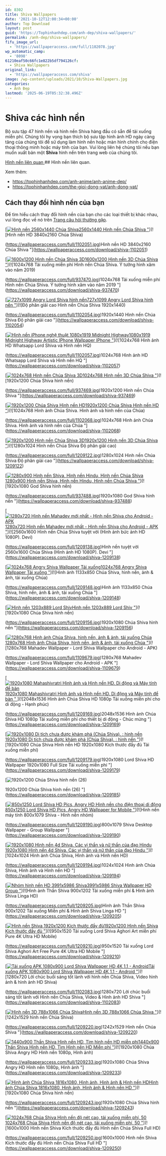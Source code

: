 ```yaml
---
id: 8302
title: Shiva Wallpapers
date: '2021-10-12T12:00:34+00:00'
author: Top Download
layout: post
guid: 'https://Tophinhanhdep.com/anh-dep/shiva-wallpapers/'
permalink: /anh-dep/shiva-wallpapers/
fifu_image_url:
  - 'https://wallpaperaccess.com/full/1102078.jpg'
wp_automatic_camp:
  - '8098'
61210eaf50c66fc1e822b5df794126cf:
  - Shiva Wallpapers
original_link:
  - 'https://wallpaperaccess.com/shiva'
image: /wp-content/uploads/2021/10/Shiva-Wallpapers.jpg
categories:
  - Ảnh Đẹp
lastmod: '2025-06-19T05:32:38.496Z'
---
```

# Shiva các hình nền

Bộ sưu tập 47 hình nền và hình nền Shiva hàng đầu có sẵn để tải xuống miễn phí. Chúng tôi hy vọng bạn thích bộ sưu tập hình ảnh HD ngày càng tăng của chúng tôi để sử dụng làm hình nền hoặc màn hình chính cho điện thoại thông minh hoặc máy tính của bạn. Vui lòng liên hệ chúng tôi nếu bạn muốn xuất bản một **Shiva** hình nền trên trang web của chúng tôi.

[Hình nền liên quan ](#related) ## Hình nền liên quan.

   
 Xem thêm:

   
- <https://tophinhanhdep.com/anh-anime/anh-anime-dep/>
- <https://tophinhanhdep.com/the-gioi-dong-vat/anh-dong-vat/>

## Cách thay đổi hình nền của bạn

Để tìm hiểu cách thay đổi hình nền của bạn cho các loại thiết bị khác nhau, vui lòng đọc về nó trên [Trang câu hỏi thường gặp](https://tophinhanhdep.com/faq/).

  
[[![Hình nền 2560x1440 Chúa Shiva](https://wallpaperaccess.com/full/1102078.jpg)2560x1440 Hình nền Chúa Shiva "](https://wallpaperaccess.com/download/shiva-1102078)](![Hình nền HD 3840x2160 Chúa Shiva)

(https://wallpaperaccess.com/full/1102051.jpg)Hình nền HD 3840x2160 Chúa Shiva "](https://wallpaperaccess.com/download/shiva-1102051)

[[![1600x1200 Hình nền Chúa Shiva 3D](https://wallpaperaccess.com/full/1102046.jpg)1600x1200 Hình nền 3D Chúa Shiva "](https://wallpaperaccess.com/download/shiva-1102046)](![1024x768 Tải xuống miễn phí Hình nền Chúa Shiva.  Ý tưởng hình xăm vào năm 2019)

(https://wallpaperaccess.com/full/937470.jpg)1024x768 Tải xuống miễn phí Hình nền Chúa Shiva. Ý tưởng hình xăm vào năm 2019 "](https://wallpaperaccess.com/download/shiva-937470)

[[![727x1099 Angry Lord Shiva hình nền](https://wallpaperaccess.com/full/1209111.jpg)727x1099 Angry Lord Shiva hình nền "](https://wallpaperaccess.com/download/shiva-1209111)](![Độ phân giải cao Hình nền Chúa Shiva 1920x1440)

(https://wallpaperaccess.com/full/1102054.jpg)1920x1440 Hình nền Chúa Shiva Độ phân giải cao "](https://wallpaperaccess.com/download/shiva-1102054)

[[![Hình nền iPhone nghệ thuật 1080x1919 Midnight Highway](https://wallpaperaccess.com/full/1209113.jpg)1080x1919 Midnight Highway Artistic IPhone Wallpaper IPhone "](https://wallpaperaccess.com/download/shiva-1209113)](![1024x768 Hình ảnh HD Whatsapp Lord Shiva và Hình nền HQ)

(https://wallpaperaccess.com/full/1102057.jpg)1024x768 Hình ảnh HD Whatsapp Lord Shiva và Hình nền HQ "](https://wallpaperaccess.com/download/shiva-1102057)

[[![1024x768 Hình nền Chúa Shiva 3D](https://wallpaperaccess.com/full/1102060.jpg)1024x768 Hình nền 3D Chúa Shiva "](https://wallpaperaccess.com/download/shiva-1102060)](![1920x1200 Chúa Shiva hình nền)

(https://wallpaperaccess.com/full/937469.jpg)1920x1200 Hình nền Chúa Shiva "](https://wallpaperaccess.com/download/shiva-937469)

[[![1920x1200 Chúa Shiva Hình nền HD](https://wallpaperaccess.com/full/1102061.jpg)1920x1200 Chúa Shiva Hình nền HD "](https://wallpaperaccess.com/download/shiva-1102061)](![1024x768 Hình ảnh Chúa Shiva.  Hình ảnh và hình nền của Chúa)

(https://wallpaperaccess.com/full/1102068.jpg)1024x768 Hình ảnh Chúa Shiva. Hình ảnh và hình nền của Chúa "](https://wallpaperaccess.com/download/shiva-1102068)

[[![1920x1200 Hình nền Chúa Shiva 3D](https://wallpaperaccess.com/full/1102075.jpg)1920x1200 Hình nền 3D Chúa Shiva "](https://wallpaperaccess.com/download/shiva-1102075)](![1280x1024 Hình nền Chúa Shiva Độ phân giải cao)

(https://wallpaperaccess.com/full/1209122.jpg)1280x1024 Hình nền Chúa Shiva Độ phân giải cao "](https://wallpaperaccess.com/download/shiva-1209122)

[[![1280x900 Hình nền Shiva, Hình nền Hindu, Hình nền Chúa Shiva](https://wallpaperaccess.com/full/1209125.jpg)1280x900 Hình nền Shiva, Hình nền Hindu, Hình nền Chúa Shiva "](https://wallpaperaccess.com/download/shiva-1209125)](![1920x1080 God Shiva hình nền)

(https://wallpaperaccess.com/full/937488.jpg)1920x1080 God Shiva hình nền "](https://wallpaperaccess.com/download/shiva-937488)

[[![1280x720 Hình nền Mahadev mới nhất - Hình nền Shiva cho Android - APK](https://wallpaperaccess.com/full/1209136.jpg)1280x720 Hình nền Mahadev mới nhất - Hình nền Shiva cho Android - APK "](https://wallpaperaccess.com/download/shiva-1209136)](![2560x1600 Hình nền Chúa Shiva tuyệt vời (Hình ảnh bức ảnh HD 1080P).  Devi)

(https://wallpaperaccess.com/full/1209138.jpg)Hình nền tuyệt vời 2560x1600 Chúa Shiva (Hình ảnh HD 1080P). Devi "](https://wallpaperaccess.com/download/shiva-1209138)

[[![1024x768 Angry Shiva Wallpaper Tải xuống](https://wallpaperaccess.com/full/1209139.jpg)1024x768 Angry Shiva Wallpaper Tải xuống "](https://wallpaperaccess.com/download/shiva-1209139)](![Hình ảnh 1133x850 Chúa Shiva, hình nền, ảnh & ảnh, tải xuống Chúa)

(https://wallpaperaccess.com/full/1209148.jpg)Hình ảnh 1133x850 Chúa Shiva, hình nền, ảnh &amp; ảnh, tải xuống Chúa "](https://wallpaperaccess.com/download/shiva-1209148)

[[![Hình nền 1203x889 Lord Shiv](https://wallpaperaccess.com/full/1209152.jpg)Hình nền 1203x889 Lord Shiv "](https://wallpaperaccess.com/download/shiva-1209152)](![1920x1080 Chúa Shiva hình nền)

(https://wallpaperaccess.com/full/1209156.jpg)1920x1080 Chúa Shiva hình nền "](https://wallpaperaccess.com/download/shiva-1209156)

[[![1280x768 Hình ảnh Chúa Shiva, hình nền, ảnh & ảnh, tải xuống Chúa](https://wallpaperaccess.com/full/1209163.jpg)1280x768 Hình ảnh Chúa Shiva, hình nền, ảnh &amp; ảnh, tải xuống Chúa "](https://wallpaperaccess.com/download/shiva-1209163)](![1280x768 Mahadev Wallpaper - Lord Shiva Wallpaper cho Android - APK)

(https://wallpaperaccess.com/full/1109679.jpg)1280x768 Mahadev Wallpaper - Lord Shiva Wallpaper cho Android - APK "](https://wallpaperaccess.com/download/shiva-1109679)

[[![1920x1080 Mahashivratri Hình ảnh và Hình nền HD.  Di động và Máy tính để bàn](https://wallpaperaccess.com/full/932800.jpg)1920x1080 Mahashivratri Hình ảnh và Hình nền HD. Di động và Máy tính để bàn " ](https://wallpaperaccess.com/download/shiva-932800)](![2048x1536 Hình ảnh Chúa Shiva HD 1080p Tải xuống miễn phí cho di động - Hạnh phúc)

(https://wallpaperaccess.com/full/1209169.jpg)2048x1536 Hình ảnh Chúa Shiva HD 1080p Tải xuống miễn phí cho thiết bị di động - Chúc mừng "](https://wallpaperaccess.com/download/shiva-1209169)

[[![1920x1080 Di tích chưa được khám phá (Chúa Shiva).  : hình nền](https://wallpaperaccess.com/full/1209176.jpg)1920x1080 Di tích chưa được khám phá (Chúa Shiva). : hình nền "](https://wallpaperaccess.com/download/shiva-1209176)](![1920x1080 Chúa Shiva Hình nền HD 1920x1080 Kích thước đầy đủ Tải xuống miễn phí)

(https://wallpaperaccess.com/full/1209179.jpg)1920x1080 Lord Shiva HD Wallpaper 1920x1080 Full Size Tải xuống miễn phí "](https://wallpaperaccess.com/download/shiva-1209179)

[![1920x1200 Chúa Shiva hình nền (26)](https://wallpaperaccess.com/full/1209185.jpg)

1920x1200 Chúa Shiva hình nền (26) "](https://wallpaperaccess.com/download/shiva-1209185)

[[![850x1250 Lord Shiva HD Pics, Angry HD Hình nền cho điện thoại di động](https://wallpaperaccess.com/full/1102088.jpg)850x1250 Lord Shiva HD Pics, Angry HD Wallpaper for Mobile "](https://wallpaperaccess.com/download/shiva-1102088)](![Hình nền máy tính 800x1079 Shiva - Hình nền nhóm)

(https://wallpaperaccess.com/full/1209190.jpg)800x1079 Shiva Desktop Wallpaper - Group Wallpaper "](https://wallpaperaccess.com/download/shiva-1209190)

[[![1920x1080 Hình nền 4d Shiva.  Các vị thần và nữ thần của đạo Hindu](https://wallpaperaccess.com/full/912000.jpg)1920x1080 Hình nền 4d Shiva. Các vị thần và nữ thần của đạo Hindu "](https://wallpaperaccess.com/download/shiva-912000)](![1024x1024 Hình ảnh Chúa Shiva, Hình ảnh và Hình nền HD)

(https://wallpaperaccess.com/full/1209194.jpg)1024x1024 Hình ảnh Chúa Shiva, Hình ảnh và Hình nền HD "](https://wallpaperaccess.com/download/shiva-1209194)

[[![Nhóm hình nền HD 3991x5986 Shiva](https://wallpaperaccess.com/full/1209200.jpg)3991x5986 Shiva Wallpaper HD Group "](https://wallpaperaccess.com/download/shiva-1209200)](![Hình ảnh Thần Shiva 900x1202 Tải xuống miễn phí & Hình ảnh Shiva Linga HD)

(https://wallpaperaccess.com/full/1209205.jpg)Hình ảnh Thần Shiva 900x1202 Tải xuống Miễn phí &amp; Hình ảnh Shiva Linga HD "](https://wallpaperaccess.com/download/shiva-1209205)

[[![Hình nền Shiva 1920x1200 Kích thước đầy đủ](https://wallpaperaccess.com/full/1209209.jpg)1920x1200 Hình nền Shiva Kích thước đầy đủ "](https://wallpaperaccess.com/download/shiva-1209209)](![950x1520 Tải xuống Lord Shiva Aghori Art miễn phí Pure 4K Ultra HD Mobile)

(https://wallpaperaccess.com/full/1209210.jpg)950x1520 Tải xuống Lord Shiva Aghori Art Free Pure 4K Ultra HD Mobile "](https://wallpaperaccess.com/download/shiva-1209210)

[[![Tải xuống APK 1080x900 Lord Shiva Wallpaper HD 4K 1.1 - Android](https://wallpaperaccess.com/full/1209213.jpg)Tải xuống APK 1080x900 Lord Shiva Wallpaper HD 4K 1.1 - Android "](https://wallpaperaccess.com/download/shiva-1209213)](![1280x720 Lời chúc buổi sáng tốt lành với hình nền Chúa Shiva, Video hình ảnh & hình ảnh HD Shiva)

(https://wallpaperaccess.com/full/1102083.jpg)1280x720 Lời chúc buổi sáng tốt lành với Hình nền Chúa Shiva, Video &amp; Hình ảnh HD Shiva "](https://wallpaperaccess.com/download/shiva-1102083)

[[![Hình nền 3D 788x1066 Chúa Shiva](https://wallpaperaccess.com/full/1119657.jpg)Hình nền 3D 788x1066 Chúa Shiva "](https://wallpaperaccess.com/download/shiva-1119657)](![1242x1529 hình nền Chúa Shiva)

(https://wallpaperaccess.com/full/1209220.jpg)1242x1529 Hình nền Chúa Shiva "](https://wallpaperaccess.com/download/shiva-1209220)

[[![1440x900 Thần Shiva Hình nền HD, Tìm hình nền HD miễn phí](https://wallpaperaccess.com/full/1209223.jpg)1440x900 Thần Shiva Hình nền HD, Tìm Hình nền HD Miễn phí "](https://wallpaperaccess.com/download/shiva-1209223)](![1920x1080 Chúa Shiva Angry HD Hình nền 1080p, Hình ảnh)

(https://wallpaperaccess.com/full/1209233.jpg)1920x1080 Chúa Shiva Angry HD Hình nền 1080p, Hình ảnh "](https://wallpaperaccess.com/download/shiva-1209233)

[[![Hình ảnh Chúa Shiva 1816x1080, Hình ảnh, Hình ảnh & Hình nền HD](https://wallpaperaccess.com/full/1209236.jpg)Hình ảnh Chúa Shiva 1816x1080, Hình ảnh, Hình ảnh &amp; Hình nền HD "](https://wallpaperaccess.com/download/shiva-1209236)](![1920x1080 Chúa Shiva hình nền)

(https://wallpaperaccess.com/full/1209243.jpg)1920x1080 Chúa Shiva hình nền "](https://wallpaperaccess.com/download/shiva-1209243)

[[![1024x768 Chúa Shiva Hình nền độ nét cao, tải xuống miễn phí, 50](https://wallpaperaccess.com/full/1209248.jpg)1024x768 Chúa Shiva Hình nền độ nét cao, tải xuống miễn phí, 50 "](https://wallpaperaccess.com/download/shiva-1209248)](![1600x1000 Hình nền Shiva Kích thước đầy đủ Hình nền Chúa Shiva Full HD)

(https://wallpaperaccess.com/full/1209250.jpg)1600x1000 Hình nền Shiva Kích thước đầy đủ Hình nền Chúa Shiva Full HD "](https://wallpaperaccess.com/download/shiva-1209250)
